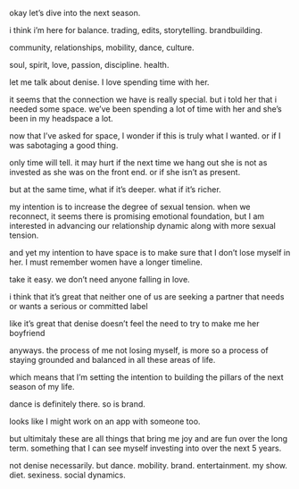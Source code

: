

okay let’s dive into the next season. 

i think i’m here for balance. 
trading, edits, storytelling. brandbuilding. 

community, relationships, mobility, dance, culture. 

soul, spirit, love, passion, discipline. health. 

let me talk about denise. 
I love spending time with her. 

it seems that the connection we have is really special. 
but i told her that i needed some space. 
we’ve been spending a lot of time with her and she’s been in my headspace a lot. 

now that I’ve asked for space, I wonder if this is truly what I wanted. 
or if I was sabotaging a good thing. 

only time will tell. 
it may hurt if the next time we hang out she is not as invested as she was on the front end. 
or if she isn’t as present. 

but at the same time, what if it’s deeper. 
what if it’s richer. 

my intention is to increase the degree of sexual tension. 
when we reconnect, it seems there is promising emotional foundation, but I am interested in advancing our relationship dynamic along with more sexual tension. 

and yet my intention to have space is to make sure that I don’t lose myself in her. 
I must remember women have a longer timeline. 

take it easy. 
we don’t need anyone falling in love. 

i think that it’s great that neither one of us are seeking a partner that needs or wants a serious or committed label

like it’s great that denise doesn’t feel the need to try to make me her boyfriend

anyways. 
the process of me not losing myself, is more so a process of staying grounded and balanced in all these areas of life. 

which means that I’m setting the intention to building the pillars of the next season of my life. 

dance is definitely there. 
so is brand. 

looks like I might work on an app with someone too. 

but ultimitaly these are all things that bring me joy and are fun over the long term. 
something that I can see myself investing into over the next 5 years. 

not denise necessarily. 
but dance. 
mobility. 
brand. entertainment. 
my show. 
diet. 
sexiness. 
social dynamics. 


 